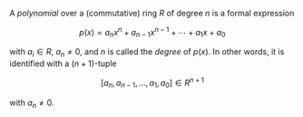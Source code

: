A *polynomial* over a (commutative) ring $R$ of degree $n$ is a formal expression

$$
p(x) = a_n x^n + a_{n-1} x^{n-1} + \cdots + a_1 x + a_0
$$

with $a_i \in R$, $a_n \neq 0$, and $n$ is called the *degree* of $p(x)$. In other words, it is identified with a $(n+1)$-tuple 

$$
[a_n, a_{n-1}, \ldots, a_1, a_0] \in R^{n+1}
$$

with $a_n \neq 0$.
